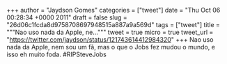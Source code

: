 
+++
author = "Jaydson Gomes"
categories = ["tweet"]
date = "Thu Oct 06 00:28:34 +0000 2011"
draft = false
slug = "26d06c1fcda8d9758708697948515a887a9a569d"
tags = ["tweet"]
title = """Nao uso nada da Apple, ne..."""
tweet = true
micro = true
tweet_url = "https://twitter.com/jaydson/status/121743614412984320"
+++
Nao uso nada da Apple, nem sou um fã, mas o que o Jobs fez mudou o mundo, e isso eh muito foda. #RIPSteveJobs
